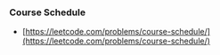 ### Course Schedule
- [https://leetcode.com/problems/course-schedule/](https://leetcode.com/problems/course-schedule/)